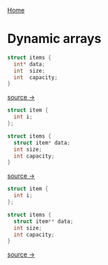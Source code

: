 
[Home](README.md)

# Dynamic arrays


```c
struct items {
  int* data;
  int  size;
  int  capacity;
}
```
[source → ](array1.md)


```c
struct item {
  int i;
};

struct items {
  struct item* data;
  int size;
  int capacity;
}
```
[source → ](array2.md)


```c
struct item {
  int i;
};

struct items {
  struct item** data;
  int size;
  int capacity;
}
```
[source → ](array3.md)



